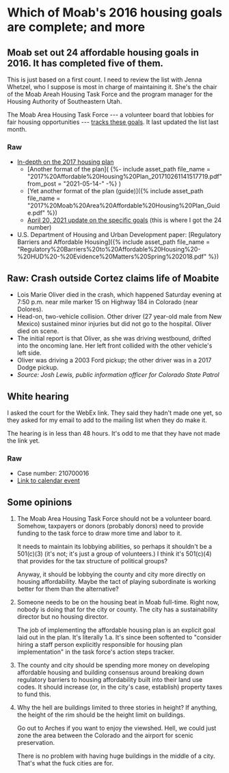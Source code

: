 # Which of Moab's 2016 housing goals are complete; and more

## Moab set out 24 affordable housing goals in 2016. It has completed five of them.

This is just based on a first count. I need to review the list with Jenna Whetzel, who I suppose is most in charge of maintaining it. She's the chair of the Moab Areah Housing Task Force and the program manager for the Housing Authority of Southeastern Utah.

The Moab Area Housing Task Force --- a volunteer board that lobbies for fair housing opportunities --- [tracks these goals](https://docs.google.com/spreadsheets/d/1HA8CfbFC-drbwtKXEw9u5Iafg5KB7UqRWKMOlNhVqqw/edit?usp=sharing). It last updated the list last month.

### Raw

- [In-depth on the 2017 housing plan](http://www.moabhousingplan.com/index.html)
    - [Another format of the plan](
        {%- include asset_path
            file_name = "2017%20Affordable%20Housing%20Plan_201710261141517719.pdf"
            from_post = "2021-05-14-"
        -%}
    )
    - [Yet another format of the plan (guide)]({% include asset_path file_name = "2017%20Moab%20Area%20Affordable%20Housing%20Plan_Guide.pdf" %})
    - [April 20, 2021 update on the specific goals](https://docs.google.com/spreadsheets/d/1HA8CfbFC-drbwtKXEw9u5Iafg5KB7UqRWKMOlNhVqqw/edit?usp=sharing) (this is where I got the 24 number)
- U.S. Department of Housing and Urban Development paper: [Regulatory Barriers and Affordable Housing]({% include asset_path file_name = "Regulatory%20Barriers%20to%20Affordable%20Housing%20-%20HUD%20-%20Evidence%20Matters%20Spring%202018.pdf" %})

## Raw: Crash outside Cortez claims life of Moabite

- Lois Marie Oliver died in the crash, which happened Saturday evening at 7:50 p.m. near mile marker 15 on Highway 184 in Colorado (near Dolores).
- Head-on, two-vehicle collision. Other driver (27 year-old male from New Mexico) sustained minor injuries but did not go to the hospital. Oliver died on scene.
- The initial report is that Oliver, as she was driving westbound, drifted into the oncoming lane. Her left front collided with the other vehicle's left side.
- Oliver was driving a 2003 Ford pickup; the other driver was in a 2017 Dodge pickup.
- *Source: Josh Lewis, public information officer for Colorado State Patrol*

## White hearing

I asked the court for the WebEx link. They said they hadn't made one yet, so they asked for my email to add to the mailing list when they do make it.

The hearing is in less than 48 hours. It's odd to me that they have not made the link yet.

### Raw

- Case number: 210700016
- [Link to calendar event](https://www.utcourts.gov/cal/details.php?ref=12239037&d=2021-05-19&loc=1011&ct=D&rp=search&ret=t.101c.010loc.101all.010d.101all.010c.101210700016)

## Some opinions

1. The Moab Area Housing Task Force should not be a volunteer board. Somehow, taxpayers or donors (probably donors) need to provide funding to the task force to draw more time and labor to it.
    
    It needs to maintain its lobbying abilities, so perhaps it shouldn't be a 501(c)(3) (it's not; it's just a group of volunteers.) I think it's 501(c)(4) that provides for the tax structure of political groups?
    
    Anyway, it should be lobbying the county and city more directly on housing affordability. Maybe the tact of playing subordinate is working better for them than the alternative?
    
1. Someone needs to be on the housing beat in Moab full-time. Right now, nobody is doing that for the city or county. The city has a sustainability director but no housing director.
    
    The job of implementing the affordable housing plan is an explicit goal laid out in the plan. It's literally 1.a. It's since been softented to "consider hiring a staff person explicitly responsible for housing plan implementation" in the task force's action steps tracker.

1. The county and city should be spending more money on developing affordable housing and building consensus around breaking down regulatory barriers to housing affordability built into their land use codes. It should increase (or, in the city's case, establish) property taxes to fund this.

1. Why the hell are buildings limited to three stories in height? If anything, the height of the rim should be the height limit on buildings.
    
    Go out to Arches if you want to enjoy the viewshed. Hell, we could just zone the area between the Colorado and the airport for scenic preservation.
    
    There is no problem with having huge buildings in the middle of a city. That's what the fuck cities are for.
